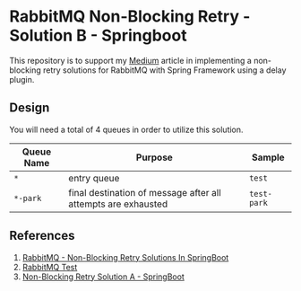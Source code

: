 # RabbitMQ Non-Blocking Retry - Solution B - Springboot

This repository is to support my [Medium](https://medium.com/@qgervacio/rabbitmq-non-blocking-retry-solutions-in-springboot-fe589f69f367) article in implementing
a non-blocking retry solutions for RabbitMQ with Spring Framework
using a delay plugin.

## Design

You will need a total of 4 queues in order to utilize this solution.

| Queue Name     | Purpose                                                       | Sample            |
|----------------|---------------------------------------------------------------|-------------------|
| `*`            | entry queue                                                   | `test`            |
| `*-park`       | final destination of message after all attempts are exhausted | `test-park`       |

## References

1. [RabbitMQ - Non-Blocking Retry Solutions In SpringBoot](https://medium.com/@qgervacio/rabbitmq-non-blocking-retry-solutions-in-springboot-fe589f69f367)
2. [RabbitMQ Test](https://github.com/qgervacio/rabbitmq-test)
3. [Non-Blocking Retry Solution A - SpringBoot](https://github.com/qgervacio/nbr-sola-sboot)